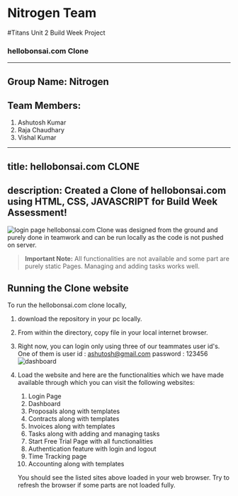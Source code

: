 # Nitrogen Team
#Titans Unit 2 Build Week Project
### hellobonsai.com Clone
---
Group Name: Nitrogen
---
Team Members:
---
1. Ashutosh Kumar
2. Raja Chaudhary
3. Vishal Kumar
---
title: hellobonsai.com CLONE
---
description: Created a Clone of hellobonsai.com using HTML, CSS, JAVASCRIPT for Build Week Assessment!
---
![login page](https://user-images.githubusercontent.com/40117155/103502830-83d8d600-4e78-11eb-9783-d981bd922bba.png)
hellobonsai.com Clone was designed from the ground and purely done in teamwork and can be run locally as the code is not pushed on server.

> **Important Note:** All functionalities are not available and some part are purely static Pages. Managing and adding tasks works well.

## Running the Clone website

To run the hellobonsai.com clone locally, 

1.  download the repository in your pc locally.
2.  From within the directory, copy file in your local internet browser.
3.  Right now, you can login only using three of our teammates user id's. One of them is 
    user id : ashutosh@gmail.com
    password : 123456
    ![dashboard](https://user-images.githubusercontent.com/40117155/103502832-863b3000-4e78-11eb-8082-a7d8893b123b.png)
4.  Load the website and here are the functionalities which we have made available through which you can visit the following websites:
    1. Login Page
    2. Dashboard
    3. Proposals along with templates
    4. Contracts along with templates
    5. Invoices along with templates
    6. Tasks along with adding and managing tasks
    7. Start Free Trial Page with all functionalities
    8. Authentication feature with login and logout
    9. Time Tracking page
    10. Accounting along with templates

    You should see the listed sites above loaded in your web browser. Try to refresh the browser if some parts are not loaded fully. 
    
